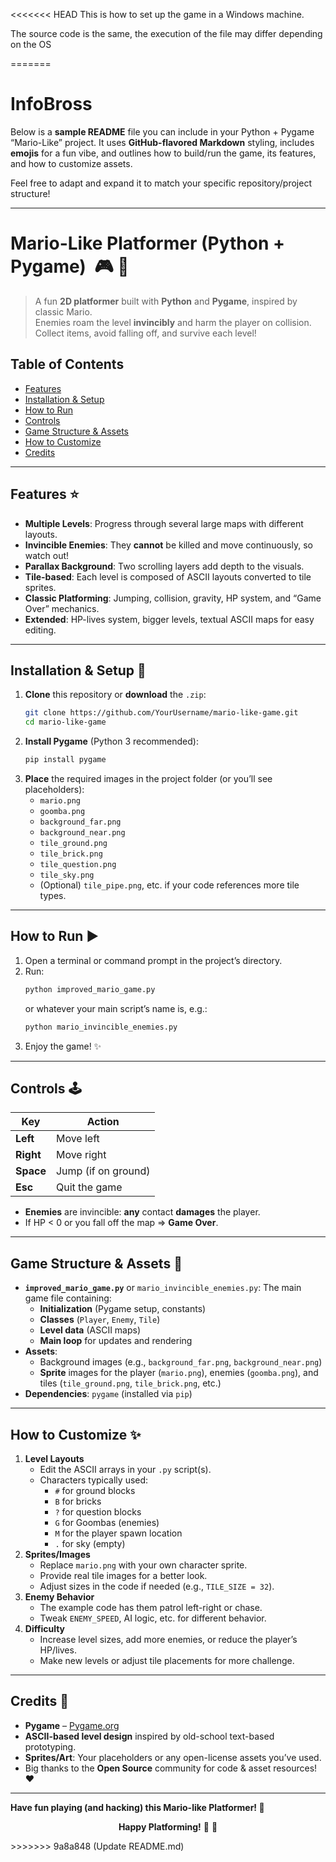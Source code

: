<<<<<<< HEAD
This is how to set up the game in a Windows machine. 

The source code is the same, the execution of the file may differ depending on the OS

=======
# InfoBross
Below is a **sample README** file you can include in your Python + Pygame “Mario-Like” project. It uses **GitHub-flavored Markdown** styling, includes **emojis** for a fun vibe, and outlines how to build/run the game, its features, and how to customize assets.

Feel free to adapt and expand it to match your specific repository/project structure!

---

# Mario-Like Platformer (Python + Pygame) &nbsp;:video_game: :mushroom:

> A fun **2D platformer** built with **Python** and **Pygame**, inspired by classic Mario.  
> Enemies roam the level **invincibly** and harm the player on collision. Collect items, avoid falling off, and survive each level!

## Table of Contents
- [Features](#features-star)
- [Installation & Setup](#installation--setup-wrench)
- [How to Run](#how-to-run-arrow_forward)
- [Controls](#controls-joystick)
- [Game Structure & Assets](#game-structure--assets-game_die)
- [How to Customize](#how-to-customize-sparkles)
- [Credits](#credits-clap)

---

## Features :star:
- **Multiple Levels**: Progress through several large maps with different layouts.  
- **Invincible Enemies**: They **cannot** be killed and move continuously, so watch out!  
- **Parallax Background**: Two scrolling layers add depth to the visuals.  
- **Tile-based**: Each level is composed of ASCII layouts converted to tile sprites.  
- **Classic Platforming**: Jumping, collision, gravity, HP system, and “Game Over” mechanics.  
- **Extended**: HP-lives system, bigger levels, textual ASCII maps for easy editing.

---

## Installation & Setup :wrench:
1. **Clone** this repository or **download** the `.zip`:
   ```bash
   git clone https://github.com/YourUsername/mario-like-game.git
   cd mario-like-game
   ```
2. **Install Pygame** (Python 3 recommended):
   ```bash
   pip install pygame
   ```
3. **Place** the required images in the project folder (or you’ll see placeholders):
   - `mario.png`  
   - `goomba.png`  
   - `background_far.png`  
   - `background_near.png`  
   - `tile_ground.png`  
   - `tile_brick.png`  
   - `tile_question.png`  
   - `tile_sky.png`  
   - (Optional) `tile_pipe.png`, etc. if your code references more tile types.

---

## How to Run :arrow_forward:
1. Open a terminal or command prompt in the project’s directory.
2. Run:
   ```bash
   python improved_mario_game.py
   ```
   or whatever your main script’s name is, e.g.:
   ```bash
   python mario_invincible_enemies.py
   ```
3. Enjoy the game! :sparkles:

---

## Controls :joystick:
| Key        | Action                      |
|------------|-----------------------------|
| **Left**   | Move left                   |
| **Right**  | Move right                  |
| **Space**  | Jump (if on ground)         |
| **Esc**    | Quit the game               |

- **Enemies** are invincible: **any** contact **damages** the player.  
- If HP < 0 or you fall off the map => **Game Over**.  

---

## Game Structure & Assets :game_die:
- **`improved_mario_game.py`** or `mario_invincible_enemies.py`: The main game file containing:
  - **Initialization** (Pygame setup, constants)  
  - **Classes** (`Player`, `Enemy`, `Tile`)  
  - **Level data** (ASCII maps)  
  - **Main loop** for updates and rendering  
- **Assets**:  
  - Background images (e.g., `background_far.png`, `background_near.png`)  
  - **Sprite** images for the player (`mario.png`), enemies (`goomba.png`), and tiles (`tile_ground.png`, `tile_brick.png`, etc.)  
- **Dependencies**: `pygame` (installed via `pip`)

---

## How to Customize :sparkles:
1. **Level Layouts**  
   - Edit the ASCII arrays in your `.py` script(s).  
   - Characters typically used:  
     - `#` for ground blocks  
     - `B` for bricks  
     - `?` for question blocks  
     - `G` for Goombas (enemies)  
     - `M` for the player spawn location  
     - `.` for sky (empty)  
2. **Sprites/Images**  
   - Replace `mario.png` with your own character sprite.  
   - Provide real tile images for a better look.  
   - Adjust sizes in the code if needed (e.g., `TILE_SIZE = 32`).  
3. **Enemy Behavior**  
   - The example code has them patrol left-right or chase.  
   - Tweak `ENEMY_SPEED`, AI logic, etc. for different behavior.  
4. **Difficulty**  
   - Increase level sizes, add more enemies, or reduce the player’s HP/lives.  
   - Make new levels or adjust tile placements for more challenge.

---

## Credits :clap:
- **Pygame** – [Pygame.org](https://www.pygame.org/news)  
- **ASCII-based level design** inspired by old-school text-based prototyping.  
- **Sprites/Art**: Your placeholders or any open-license assets you’ve used.  
- Big thanks to the **Open Source** community for code & asset resources! :heart:

---

**Have fun playing (and hacking) this Mario-like Platformer! :rocket:**

<div align="center">
  
  **Happy Platforming!** :man_dancing: :dancer:

</div>
>>>>>>> 9a8a848 (Update README.md)
